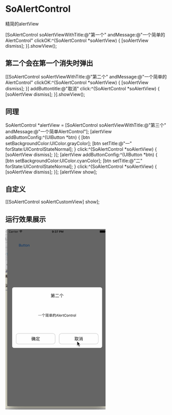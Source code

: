 # SoAlertControl
 精简的alertView

[SoAlertControl soAlertViewWithTitle:@"第一个" andMessage:@"一个简单的AlertControl" clickOK:^(SoAlertControl *soAlertView) {
    [soAlertView dismiss];
}].showView();

## 第二个会在第一个消失时弹出
[[SoAlertControl soAlertViewWithTitle:@"第二个" andMessage:@"一个简单的AlertControl" clickOK:^(SoAlertControl *soAlertView) {
    [soAlertView dismiss];
}] addButtontitle:@"取消" click:^(SoAlertControl *soAlertView) {
    [soAlertView dismiss];
}].showView();

## 同理
SoAlertControl *alertView = [SoAlertControl soAlertViewWithTitle:@"第三个" andMessage:@"一个简单AlertControl"];
[alertView addButtonConfig:^(UIButton *btn) {
    [btn setBackgroundColor:UIColor.grayColor];
    [btn setTitle:@"一" forState:UIControlStateNormal];
} click:^(SoAlertControl *soAlertView) {
    [soAlertView dismiss];
}];
[alertView addButtonConfig:^(UIButton *btn) {
    [btn setBackgroundColor:UIColor.cyanColor];
    [btn setTitle:@"二" forState:UIControlStateNormal];
} click:^(SoAlertControl *soAlertView) {
    [soAlertView dismiss];
}];
[alertView show];

## 自定义
[[SoAlertControl soAlertCustomView] show];

运行效果展示
--------------
![image](https://github.com/lingaoo/SoAlertControl/blob/master/demo.gif)